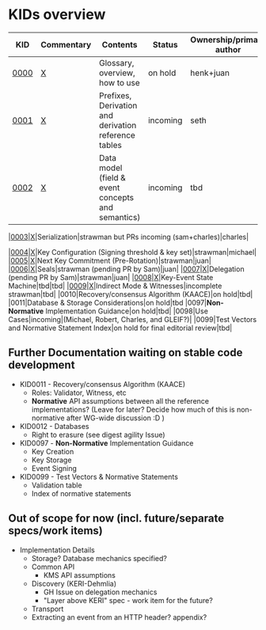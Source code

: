 # KIDs overview

|KID|Commentary|Contents|Status|Ownership/primary author|
|---|---|---|---|---|
|[0000](kid0000.md)|[X](kid0000Comment.md)|Glossary, overview, how to use|on hold|henk+juan|
|[0001](kid0001.md)|[X](kid0001Comment.md)|Prefixes, Derivation and derivation reference tables|incoming|seth|
|[0002](kid0002.md)|[X](kid0002Comment.md)|Data model (field & event concepts and semantics)|incoming|tbd|

|[0003](kid0003.md)|[X](kid0003Comment.md)|Serialization|strawman but PRs incoming (sam+charles)|charles|

|[0004](kid0004.md)|[X](kid0004Comment.md)|Key Configuration (Signing threshold & key set)|strawman|michael|
|[0005](kid0005.md)|[X](kid0005Comment.md)|Next Key Commitment (Pre-Rotation)|strawman|juan|
|[0006](kid0006.md)|[X](kid0006Comment.md)|Seals|strawman (pending PR by Sam)|juan|
|[0007](kid0007.md)|[X](kid0007Comment.md)|Delegation (pending PR by Sam)|strawman|juan|
|[0008](kid0008.md)|[X](kid0008Comment.md)|Key-Event State Machine|tbd|tbd|
|[0009](kid0009.md)|[X](kid0009Comment.md)|Indirect Mode & Witnesses|incomplete strawman|tbd|
|0010|Recovery/consensus Algorithm (KAACE)|on hold|tbd|
|0011|Database & Storage Considerations|on hold|tbd
|0097|**Non-Normative** Implementation Guidance|on hold|tbd|
|0098|Use Cases|incoming|(Michael, Robert, Charles, and GLEIF?)|
|0099|Test Vectors and Normative Statement Index|on hold for final editorial review|tbd|

## Further Documentation waiting on stable code development 
- KID0011 - Recovery/consensus Algorithm (KAACE)
    * Roles: Validator, Witness, etc
    * **Normative** API assumptions between all the reference implementations? (Leave for later? Decide how much of this is non-normative after WG-wide discussion :D )
- KID0012 - Databases
    - Right to erasure (see digest agility Issue)
- KID0097 - **Non-Normative** Implementation Guidance
    - Key Creation
    - Key Storage
    - Event Signing
- KID0099 - Test Vectors & Normative Statements
    * Validation table
    * Index of normative statements 

## Out of scope for now (incl. future/separate specs/work items)
- Implementation Details 
    - Storage? Database mechanics specified?
    - Common API
        * KMS API assumptions
    - Discovery (KERI-Dehmlia)
        - GH Issue on delegation mechanics
        - "Layer above KERI" spec - work item for the future?
    - Transport
    - Extracting an event from an HTTP header? appendix?
